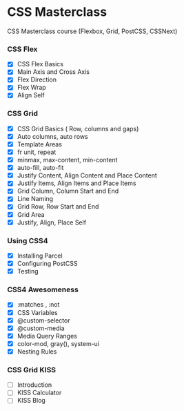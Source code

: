 # CSS Masterclass

CSS Masterclass course (Flexbox, Grid, PostCSS, CSSNext)

### CSS Flex

- [x] CSS Flex Basics
- [x] Main Axis and Cross Axis
- [x] Flex Direction
- [x] Flex Wrap
- [x] Align Self

### CSS Grid

- [x] CSS Grid Basics ( Row, columns and gaps)
- [x] Auto columns, auto rows
- [x] Template Areas
- [x] fr unit, repeat
- [x] minmax, max-content, min-content
- [x] auto-fill, auto-fit
- [x] Justify Content, Align Content and Place Content
- [x] Justify Items, Align Items and Place Items
- [x] Grid Column, Column Start and End
- [x] Line Naming
- [x] Grid Row, Row Start and End
- [x] Grid Area
- [x] Justify, Align, Place Self

### Using CSS4

- [x] Installing Parcel
- [x] Configuring PostCSS
- [x] Testing

### CSS4 Awesomeness

- [x] :matches , :not
- [x] CSS Variables
- [x] @custom-selector
- [x] @custom-media
- [x] Media Query Ranges
- [x] color-mod, gray(), system-ui
- [x] Nesting Rules

### CSS Grid KISS

- [ ] Introduction
- [ ] KISS Calculator
- [ ] KISS Blog
